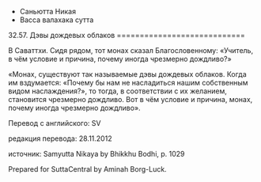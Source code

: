 









* Саньютта Никая
* Васса валахака сутта


32\.57\. Дэвы дождевых облаков
\=\=\=\=\=\=\=\=\=\=\=\=\=\=\=\=\=\=\=\=\=\=\=\=\=\=\=\=



В Саваттхи\. Сидя рядом, тот монах сказал Благословенному: «Учитель, в чём условие и причина, почему иногда чрезмерно дождливо?»


«Монах, существуют так называемые дэвы дождевых облаков\. Когда им вздумается: «Почему бы нам не насладиться нашим собственным видом наслаждения?», то тогда, в соответствии с их желанием, становится чрезмерно дождливо\. Вот в чём условие и причина, монах, почему иногда чрезмерно дождливо»\.



Перевод с английского: SV


редакция перевода: 28\.11\.2012


источник: Samyutta Nikaya by Bhikkhu Bodhi, p\. 1029


Prepared for SuttaCentral by Aminah Borg\-Luck\.






